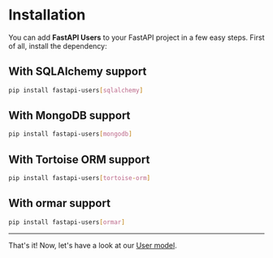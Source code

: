 # Installation

You can add **FastAPI Users** to your FastAPI project in a few easy steps. First of all, install the dependency:

## With SQLAlchemy support

```sh
pip install fastapi-users[sqlalchemy]
```

## With MongoDB support

```sh
pip install fastapi-users[mongodb]
```

## With Tortoise ORM support

```sh
pip install fastapi-users[tortoise-orm]
```

## With ormar support

```sh
pip install fastapi-users[ormar]
```

---

That's it! Now, let's have a look at our [User model](./configuration/model.md).
